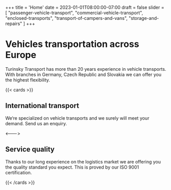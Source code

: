 +++
title = 'Home'
date = 2023-01-01T08:00:00-07:00
draft = false
slider = [
    "passenger-vehicle-transport", 
    "commercial-vehicle-transport",
    "enclosed-transports",
    "transport-of-campers-and-vans",
    "storage-and-repairs"
]
+++

# Vehicles transportation across Europe

Turinsky Transport has more than 20 years experience in vehicle transports. With branches in Germany, Czech Republic and Slovakia we can offer you the highest flexibility.

{{< cards >}} <!-- begin columns block -->
## International transport

We‘re specialized on vehicle transports and we surely will meet your demand. Send us an enquiry.

<---> <!-- magic separator, between columns -->

## Service quality

Thanks to our long experience on the logistics market we are offering you the quality standard you expect. This is proved by our ISO 9001 certification.

{{< /cards >}} <!-- end columns block -->